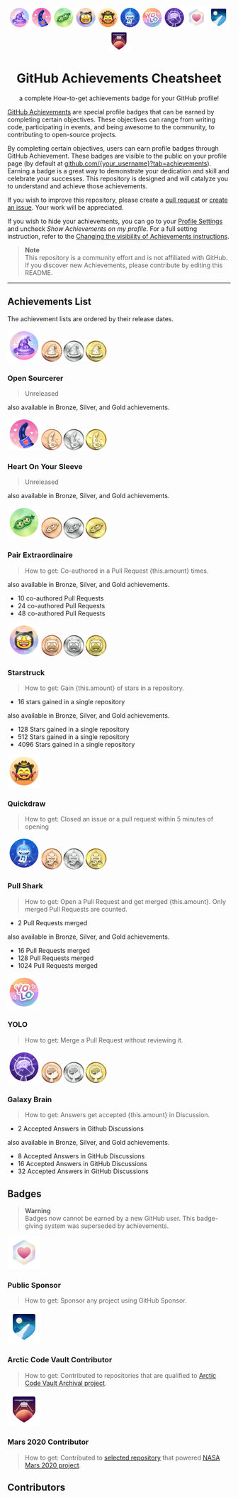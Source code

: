 <p align="center"><img src="./img/open-sourcerer/open-sourcerer-default.png" height="50px" width="50px"><img src="./img/heart-on-your-sleeve/heart-on-your-sleeve-default.png" height="50px" width="50px"><img src="./img/pair-extraordinaire/pair-extraordinaire-default.png" height="50px" width="50px"><img src="./img/starstruck/starstruck-default.png" height="50px" width="50px"><img src="./img/quickdraw/quickdraw-default.png" height="50px" width="50px"><img src="./img/pull-shark/pull-shark-default.png" height="50px" width="50px"><img src="./img/yolo/yolo-default.png" height="50px" width="50px"><img src="./img/galaxy-brain/galaxy-brain-default.png" height="50px" width="50px"><img src="./img/public-sponsor/public-sponsor-default.png" height="50px" weight="50px"><img src="./img/arctic-code-vault/arctic-code-vault-contributor-default.png" height="50px" weight="50px"><img src="./img/mars-2020-contributor/mars-2020-contributor-default.png" height="50px" weight="50px">
</p >

<div>
<h1 align="center">GitHub Achievements Cheatsheet</h1>
<p align="center">a complete How-to-get achievements badge for your GitHub profile!</p>
</div>

[GitHub Achievements](https://github.blog/2022-06-09-introducing-achievements-recognizing-the-many-stages-of-a-developers-coding-journey/) are special profile badges that can be earned by completing certain objectives. These objectives can range from writing code, participating in events, and being awesome to the community, to contributing to open-source projects.

By completing certain objectives, users can earn profile badges through GitHub Achievement. These badges are visible to the public on your profile page (by default at [github.com/{your_username}?tab=achievements](http://github.com/sagelga?tab=achievements)). Earning a badge is a great way to demonstrate your dedication and skill and celebrate your successes. This repository is designed and will catalyze you to understand and achieve those achievements.

If you wish to improve this repository, please create a [pull request](https://github.com/sagelga/github-achievement-cheatsheet/pulls) or [create an issue](https://github.com/sagelga/github-achievement-cheatsheet/issues). Your work will be appreciated.

If you wish to hide your achievements, you can go to your [Profile Settings](https://github.com/settings) and uncheck _Show Achievements on my profile_. For a full setting instruction, refer to the [Changing the visibility of Achievements instructions](https://docs.github.com/en/account-and-profile/setting-up-and-managing-your-github-profile/managing-contribution-settings-on-your-profile/showing-your-private-contributions-and-achievements-on-your-profile#changing-the-visibility-of-achievements).

> **Note**<br/>
> This repository is a community effort and is not affiliated with GitHub. If you discover new Achievements, please contribute by editing this README.

---

## Achievements List

The achievement lists are ordered by their release dates.

<img src="./img/open-sourcerer/open-sourcerer-default.png" height="75px" width="75px"><img src="./img/open-sourcerer/open-sourcerer-bronze.png" height="50px" width="50px"><img src="./img/open-sourcerer/open-sourcerer-silver.png" height="50px" width="50px"><img src="./img/open-sourcerer/open-sourcerer-gold.png" height="50px" width="50px">

### Open Sourcerer

> Unreleased

also available in Bronze, Silver, and Gold achievements.


<img src="./img/heart-on-your-sleeve/heart-on-your-sleeve-default.png" height="75px" width="75px"><img src="./img/heart-on-your-sleeve/heart-on-your-sleeve-bronze.png" height="50px" width="50px"><img src="./img/heart-on-your-sleeve/heart-on-your-sleeve-silver.png" height="50px" width="50px"><img src="./img/heart-on-your-sleeve/heart-on-your-sleeve-gold.png" height="50px" width="50px">

### Heart On Your Sleeve

> Unreleased

also available in Bronze, Silver, and Gold achievements.

<img src="./img/pair-extraordinaire/pair-extraordinaire-default.png" height="75px" width="75px"><img src="./img/pair-extraordinaire/pair-extraordinaire-bronze.png" height="50px" width="50px"><img src="./img/pair-extraordinaire/pair-extraordinaire-silver.png" height="50px" width="50px"><img src="./img/pair-extraordinaire/pair-extraordinaire-gold.png" height="50px" width="50px">

### Pair Extraordinaire

> How to get: Co-authored in a Pull Request {this.amount} times.

also available in Bronze, Silver, and Gold achievements.

-   10 co-authored Pull Requests
-   24 co-authored Pull Requests
-   48 co-authored Pull Requests

<img src="./img/starstruck/starstruck-default.png" height="75px" width="75px"><img src="./img/starstruck/starstruck-bronze.png" height="50px" width="50px"><img src="./img/starstruck/starstruck-silver.png" height="50px" width="50px"><img src="./img/starstruck/starstruck-gold.png" height="50px" width="50px">

### Starstruck

> How to get: Gain {this.amount} of stars in a repository.

-   16 stars gained in a single repository

also available in Bronze, Silver, and Gold achievements.

-   128 Stars gained in a single repository
-   512 Stars gained in a single repository
-   4096 Stars gained in a single repository

<img src="./img/quickdraw/quickdraw-default.png" height="75px" width="75px">

### Quickdraw

> How to get: Closed an issue or a pull request within 5 minutes of opening

<img src="./img/pull-shark/pull-shark-default.png" height="75px" width="75px"><img src="./img/pull-shark/pull-shark-bronze.png" height="50px" width="50px"><img src="./img/pull-shark/pull-shark-silver.png" height="50px" width="50px"><img src="./img/pull-shark/pull-shark-gold.png" height="50px" width="50px">

### Pull Shark

> How to get: Open a Pull Request and get merged {this.amount}. Only merged Pull Requests are counted.

-   2 Pull Requests merged

also available in Bronze, Silver, and Gold achievements.

-   16 Pull Requests merged
-   128 Pull Requests merged
-   1024 Pull Requests merged

<img src="./img/yolo/yolo-default.png" height="75px" width="75px">

### YOLO

> How to get: Merge a Pull Request without reviewing it.

<img src="./img/galaxy-brain/galaxy-brain-default.png" height="75px" width="75px"><img src="./img/galaxy-brain/galaxy-brain-bronze.png" height="50px" width="50px"><img src="./img/galaxy-brain/galaxy-brain-silver.png" height="50px" width="50px"><img src="./img/galaxy-brain/galaxy-brain-gold.png" height="50px" width="50px">

### Galaxy Brain

> How to get: Answers get accepted {this.amount} in Discussion.

-   2 Accepted Answers in Github Discussions

also available in Bronze, Silver, and Gold achievements.

-   8 Accepted Answers in GitHub Discussions
-   16 Accepted Answers in GitHub Discussions
-   32 Accepted Answers in GitHub Discussions

## Badges

> **Warning**<br>
> Badges now cannot be earned by a new GitHub user. This badge-giving system was superseded by achievements.

<img src="./img/public-sponsor/public-sponsor-default.png" height="75px" weight="75px">

### Public Sponsor

> How to get: Sponsor any project using GitHub Sponsor.

<img src="./img/arctic-code-vault/arctic-code-vault-contributor-default.png" height="75px" weight="75px">

### Arctic Code Vault Contributor

> How to get: Contributed to repositories that are qualified to [Arctic Code Vault Archival project](https://archiveprogram.github.com/).

<img src="./img/mars-2020-contributor/mars-2020-contributor-default.png" height="75px" weight="75px">

### Mars 2020 Contributor

> How to get: Contributed to [selected repository](https://docs.github.com/en/account-and-profile/setting-up-and-managing-your-github-profile/customizing-your-profile/personalizing-your-profile#displaying-badges-on-your-profile) that powered [NASA Mars 2020 project](https://github.com/readme/featured/nasa-ingenuity-helicopter).

## Contributors

